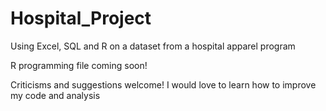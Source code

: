 # Hospital_Project
Using Excel, SQL and R on a dataset from a hospital apparel program

R programming file coming soon!

Criticisms and suggestions welcome!
I would love to learn how to improve my code and analysis
